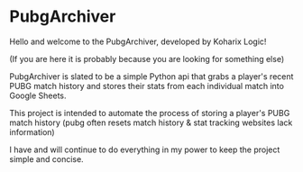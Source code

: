 # PubgArchiver
Hello and welcome to the PubgArchiver, developed by Koharix Logic!

(If you are here it is probably because you are looking for something else)

PubgArchiver is slated to be a simple Python api that grabs a player's recent PUBG match history and stores their stats from each individual match into Google Sheets. 

This project is intended to automate the process of storing a player's PUBG match history (pubg often resets match history & stat tracking websites lack information)

I have and will continue to do everything in my power to keep the project simple and concise.
